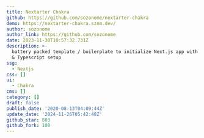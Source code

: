 ```yaml
---
title: Nextarter Chakra
github: https://github.com/sozonome/nextarter-chakra
demo: https://nextarter-chakra.sznm.dev/
author: sozonome
author_link: https://github.com/sozonome
date: 2023-11-30T10:57:32.731Z
description: >-
  battery packed template / boilerplate to initialize Next.js app with Chakra UI
  & Typescript setup
ssg:
  - Nextjs
css: []
ui:
  - Chakra
cms: []
category: []
draft: false
publish_date: '2020-08-13T04:09:44Z'
update_date: '2024-11-26T05:42:48Z'
github_star: 803
github_fork: 100
---
```

